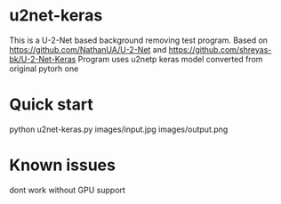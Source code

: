 # u2net-keras
This is a U-2-Net based background removing test program.
Based on https://github.com/NathanUA/U-2-Net and https://github.com/shreyas-bk/U-2-Net-Keras
Program uses u2netp keras model converted from original pytorh one

# Quick start
python u2net-keras.py images/input.jpg images/output.png

# Known issues
dont work without GPU support
